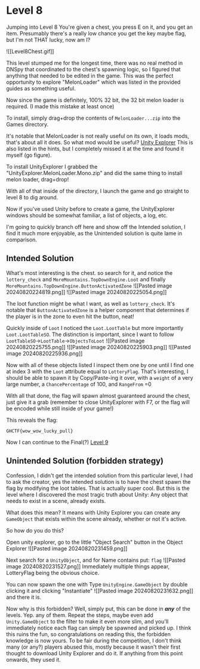 # Level 8
Jumping into Level 8 You're given a chest, you press E on it, and you get an item. Presumably there's a really low chance you get the key maybe flag, but I'm not THAT lucky, now am I?

![[Level8Chest.gif]]

This level stumped me for the longest time, there was no real method in DNSpy that coordinated to the chest's spawning logic, so I figured that anything that needed to be edited in the game. This was the perfect opportunity to explore "MelonLoader" which was listed in the provided guides as something useful.

Now since the game is definitely, 100% 32 bit, the 32 bit melon loader is required. (I made this mistake at least once)

To install, simply drag+drop the contents of `MelonLoader...zip` into the Games directory.

It's notable that MelonLoader is not really useful on its own, it loads mods, that's about all it does. So what mod would be useful? [Unity Explorer](https://github.com/sinai-dev/UnityExplorer/releases) This is also listed in the hints, but I completely missed it at the time and found it myself (go figure).

To install UnityExplorer I grabbed the "UnityExplorer.MelonLoader.Mono.zip" and did the same thing to install melon loader, drag+drop!

With all of that inside of the directory, I launch the game and go straight to level 8 to dig around.

Now if you've used Unity before to create a game, the UnityExplorer windows should be somewhat familiar, a list of objects, a log, etc. 

I'm going to quickly branch off here and show off the Intended solution, I find it much more enjoyable, as the Unintended solution is quite lame in comparison.
## Intended Solution

What's most interesting is the chest. so search for it, and notice the `lottery_check` and `MoreMountains.TopDownEngine.Loot` and finally `MoreMountains.TopDownEngine.ButtonActivatedZone`
![[Pasted image 20240820224819.png]]
![[Pasted image 20240820225054.png]]

The loot function might be what I want, as well as `lottery_check`. It's notable that `ButtonActivatedZone` is a helper component that determines if the player is in the zone to even hit the button, neat!

Quickly inside of `Loot` I noticed the `Loot.LootTable` but more importantly `Loot.LootTableSO`. The distinction is important, since I want to follow `LootTableSO`->`LootTable`->`ObjectsToLoot`
![[Pasted image 20240820225755.png]]
![[Pasted image 20240820225903.png]]
![[Pasted image 20240820225936.png]]

Now with all of these objects listed I inspect them one by one until I find one at index 3 with the `Loot` attribute equal to `LotteryFlag`. That's interesting, I should be able to spawn it by Copy/Paste-ing it over, with a `weight` of a very large number, a `ChancePercentage` of 100, and `RangeFrom` =0

With all that done, the flag will spawn almost guaranteed around the chest, just give it a grab (remember to close UnityExplorer with F7, or the flag will be encoded while still inside of your game!)

This reveals the flag:

`GHCTF{wow_wow_lucky_pull}`

Now I can continue to the Final(?) [Level 9](Level9.md)

## Unintended Solution (forbidden strategy)

Confession, I didn't get the intended solution from this particular level, I had to ask the creator, yes the intended solution is to have the chest spawn the flag by modifying the loot tables. That is actually super cool. But this is the level where I discovered the most tragic truth about Unity: Any object that needs to exist in a scene, already exists.

What does this mean? It means with Unity Explorer you can create any `GameObject` that exists within the scene already, whether or not it's active.

So how do you do this?

Open unity explorer, go to the little "Object Search" button in the Object Explorer
![[Pasted image 20240820231459.png]]

Next search for a `UnityObject`, and for Name contains put: `flag`
![[Pasted image 20240820231527.png]]
Immediately multiple things appear, LotteryFlag being the obvious choice.

You can now spawn the one with Type `UnityEngine.GameObject` by double clicking it and clicking "Instantiate"
![[Pasted image 20240820231632.png]]
and there it is.

Now why is this forbidden? Well, simply put, this can be done in ***any*** of the levels. Yep. any of them. Repeat the steps, maybe even add `Unity.GameObject` to the filter to make it even more slim, and you'll immediately notice each flag can simply be spawned and picked up. I think this ruins the fun, so congratulations on reading this, the forbidden knowledge is now yours. To be fair during the competition, I don't think many (or any?) players abused this, mostly because it wasn't their first thought to download Unity Explorer and do it. If anything from this point onwards, they used it.
